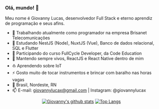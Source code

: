 ### Olá, mundo! 🤟

<!--
**GiovannyLucas/GiovannyLucas** is a ✨ _special_ ✨ repository because its `README.md` (this file) appears on your GitHub profile.
-->

Meu nome é Giovanny Lucas, desenvolvedor Full Stack e eterno aprendiz de programação e seus afins.

- 🏢 Trabalhando atualmente como programador na empresa Brisanet Telecomunicações
- 🔭 Estudando NestJS (Node), NuxtJS (Vue), Banco de dados relacional, SQL e Flutter
- 📖 Participando do curso FullCycle Developer, da Code Education
- 🌱 Mantendo sempre vivos, ReactJS e React Native dentro de mim
- ⛵ Aprendendo sobre IoT
- ⚡ Gosto muito de tocar instrumentos e brincar com baralho nas horas vagas
- 🧭 Brasil, Nordeste, RN
- 📫 E-mail: giovannylucax@gmail.com | Instagram: @giovannylucax


<div align="center" >

[![Giovanny's github stats](https://github-readme-stats.vercel.app/api?username=GiovannyLucas&show_icons=true&theme=dark)](https://github.com/anuraghazra/github-readme-stats)
[![Top Langs](https://github-readme-stats.vercel.app/api/top-langs/?username=GiovannyLucas&layout=compact&theme=dark)](https://github.com/anuraghazra/github-readme-stats)
</div>
